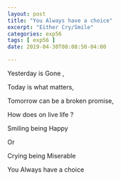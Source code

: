 ```yaml
---
layout: post
title: "You Always have a choice"
excerpt: "Either Cry/Smile"
categories: exp56
tags: [ exp56 ]
date: 2019-04-30T08:08:50-04:00

---
```



Yesterday is Gone ,

Today is what matters,

Tomorrow can be a broken promise,

How does on live life ?

Smiling being Happy

Or

Crying being Miserable

You Always have a choice
